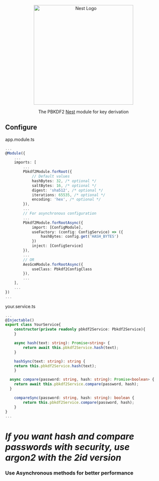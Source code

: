 <p align="center">
  <a href="http://nestjs.com"><img src="https://nestjs.com/img/logo_text.svg" alt="Nest Logo" width="320" /></a>
</p>

<p align="center">
  The PBKDF2 <a href="https://github.com/nestjs/nest">Nest</a> module for key derivation
</p>

## Configure

app.module.ts

```ts
...
@Module({
	...
	imports: [
		...
		Pbkdf2Module.forRoot({
			// Default values
			hashBytes: 32, /* optional */
			saltBytes: 16, /* optional */
			digest: 'sha512', /* optional */
			iterations: 65535, /* optional */
			encoding: 'hex', /* optional */
		}),
		...
		// For asynchronous configuration
		...
		Pbkdf2Module.forRootAsync({
			import: [ConfigModule],
			useFactory: (config: ConfigService) => ({
				hashBytes: config.get('HASH_BYTES')
			})
			inject: [ConfigService]
		}),
		...
		// OR
		AesGcmModule.forRootAsync({
			useClass: Pbkdf2ConfigClass
		}),
		...
	],
	...
})
...

```

your.service.ts

```ts
...
@Injectable()
export class YourService{
	constructor(private readonly pbkdf2Service: Pbkdf2Service){
	}

	async hash(text: string): Promise<string> {
		return await this.pbkdf2Service.hash(text);
	}

	hashSync(text: string): string {
    return this.pbkdf2Service.hash(text);
	}

  async compare(password: string, hash: string): Promise<boolean> {
    return await this.pbkdf2Service.compare(password, hash);
  }

	compareSync(password: string, hash: string): boolean {
		return this.pbkdf2Service.compare(password, hash);
	}
}
...
```

# _If you want hash and compare passwords with security, use argon2 with the 2id version_
### Use Asynchronous methods for better performance
